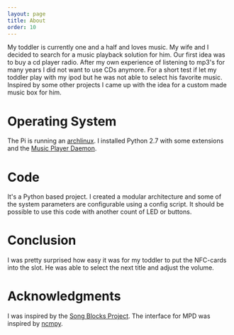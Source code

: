 ```yaml
---
layout: page
title: About
order: 10
---
```

My toddler is currently one and a half and loves music. My wife and I decided to search for a music playback solution for him. Our first idea was to buy a cd player radio. After my own experience of listening to mp3's for many years I did not want to use CDs anymore. For a short test if let my toddler play with my ipod but he was not able to select his favorite music. Inspired by some other projects I came up with the idea for a custom made music box for him.

# Operating System
The Pi is running an [archlinux](http://archlinuxarm.org/platforms/armv6/raspberry-pi). I installed Python 2.7 with some extensions and the [Music Player Daemon](http://www.musicpd.org/).

# Code
It's a Python based project. I created a modular architecture and some of the system parameters are configurable using a config script. It should be possible to use this code with another count of LED or buttons.

# Conclusion
I was pretty surprised how easy it was for my toddler to put the NFC-cards into the slot. He was able to select the next title and adjust the volume.

# Acknowledgments
I was inspired by the [Song Blocks Project](http://shawnrk.github.io/songblocks/).
The interface for MPD was inspired by [ncmpy](https://github.com/cykerway/ncmpy).

